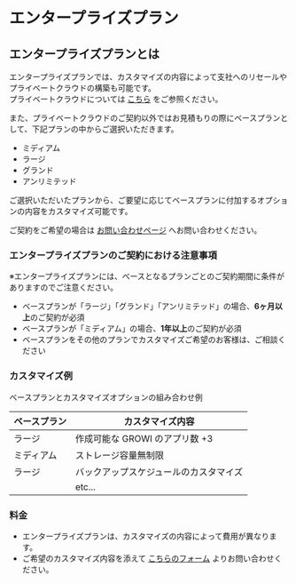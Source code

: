 # エンタープライズプラン

## エンタープライズプランとは

エンタープライズプランでは、カスタマイズの内容によって支社へのリセールやプライベートクラウドの構築も可能です。  
プライベートクラウドについては [こちら](/ja/cloud/private-cloud.html) をご参照ください。

また、プライベートクラウドのご契約以外ではお見積もりの際にベースプランとして、下記プランの中からご選択いただきます。  

- ミディアム
- ラージ
- グランド
- アンリミテッド

ご選択いただいたプランから、ご要望に応じてベースプランに付加するオプションの内容をカスタマイズ可能です。

ご契約をご希望の場合は [お問い合わせページ](https://growicloud.atlassian.net/servicedesk/customer/portal/1) へお問い合わせください。

### エンタープライズプランのご契約における注意事項

※エンタープライズプランには、ベースとなるプランごとのご契約期間に条件がありますのでご注意ください。

- ベースプランが「ラージ」「グランド」「アンリミテッド」の場合、**6ヶ月以上**のご契約が必須
- ベースプランが「ミディアム」の場合、**1年以上**のご契約が必須
- ベースプランをその他のプランでカスタマイズご希望のお客様は、ご相談ください

### カスタマイズ例
<!-- textlint-disable weseek/ja-no-mixed-period -->
ベースプランとカスタマイズオプションの組み合わせ例
<!-- textlint-enable weseek/ja-no-mixed-period -->
| ベースプラン         | カスタマイズ内容                       |
| -------------------- | -------------------------------------- |
| ラージ         | 作成可能な GROWI のアプリ数 +3         |
| ミディアム | ストレージ容量無制限                   |
| ラージ         | バックアップスケジュールのカスタマイズ |
|                      | etc...                                 |

### 料金

- エンタープライズプランは、カスタマイズの内容によって費用が異なります。
- ご希望のカスタマイズ内容を添えて [こちらのフォーム](https://growicloud.atlassian.net/servicedesk/customer/portal/1) よりお問い合わせください。
